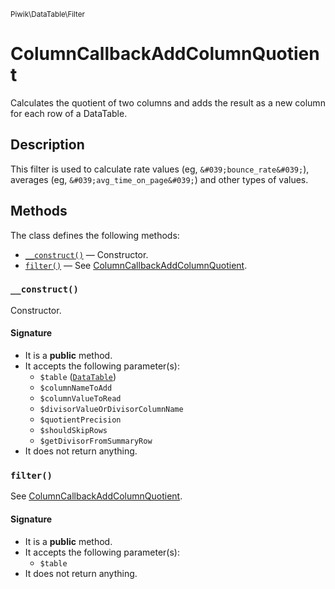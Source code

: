 <small>Piwik\DataTable\Filter</small>

ColumnCallbackAddColumnQuotient
===============================

Calculates the quotient of two columns and adds the result as a new column for each row of a DataTable.

Description
-----------

This filter is used to calculate rate values (eg, `&#039;bounce_rate&#039;`), averages
(eg, `&#039;avg_time_on_page&#039;`) and other types of values.


Methods
-------

The class defines the following methods:

- [`__construct()`](#__construct) &mdash; Constructor.
- [`filter()`](#filter) &mdash; See [ColumnCallbackAddColumnQuotient](#).

### `__construct()` <a name="__construct"></a>

Constructor.

#### Signature

- It is a **public** method.
- It accepts the following parameter(s):
    - `$table` ([`DataTable`](../../../Piwik/DataTable.md))
    - `$columnNameToAdd`
    - `$columnValueToRead`
    - `$divisorValueOrDivisorColumnName`
    - `$quotientPrecision`
    - `$shouldSkipRows`
    - `$getDivisorFromSummaryRow`
- It does not return anything.

### `filter()` <a name="filter"></a>

See [ColumnCallbackAddColumnQuotient](#).

#### Signature

- It is a **public** method.
- It accepts the following parameter(s):
    - `$table`
- It does not return anything.

